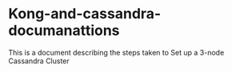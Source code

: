 # Kong-and-cassandra-documanattions

This is a document describing the steps taken to Set up a 3-node Cassandra Cluster
